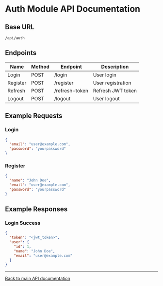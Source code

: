 # Auth Module API Documentation

## Base URL
`/api/auth`

## Endpoints

| Name         | Method | Endpoint         | Description           |
|--------------|--------|------------------|-----------------------|
| Login        | POST   | /login           | User login            |
| Register     | POST   | /register        | User registration     |
| Refresh      | POST   | /refresh-token   | Refresh JWT token     |
| Logout       | POST   | /logout          | User logout           |

## Example Requests

### Login
```json
{
  "email": "user@example.com",
  "password": "yourpassword"
}
```

### Register
```json
{
  "name": "John Doe",
  "email": "user@example.com",
  "password": "yourpassword"
}
```

## Example Responses

### Login Success
```json
{
  "token": "<jwt_token>",
  "user": {
    "id": 1,
    "name": "John Doe",
    "email": "user@example.com"
  }
}
```

---
[Back to main API documentation](../../README.md) 